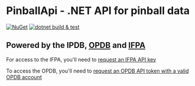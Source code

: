 # PinballApi - .NET API for pinball data  

[![NuGet](https://img.shields.io/nuget/v/PinballApi.svg)](https://www.nuget.org/packages/PinballApi/)
[![dotnet build & test](https://github.com/edgiardina/PinballApi/actions/workflows/main.yml/badge.svg)](https://github.com/edgiardina/PinballApi/actions/workflows/main.yml)

## Powered by the IPDB, [OPDB](https://opdb.org/) and [IFPA](https://www.ifpapinball.com/)

For access to the IFPA, you'll need to [request an IFPA API key](https://www.ifpapinball.com/api/request_api_key.php)

To access the OPDB, you'll need to [request an OPDB API token with a valid OPDB account](https://opdb.org/register)
